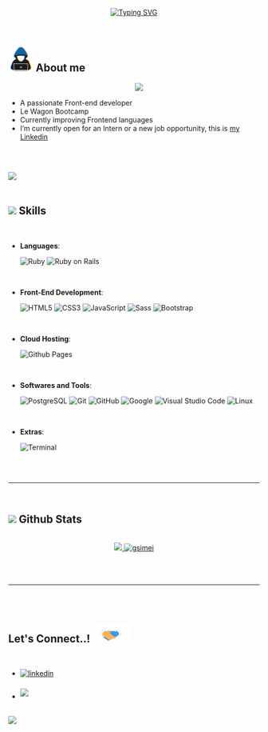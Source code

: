 <p align="center">
<a href="https://git.io/typing-svg"><img src="https://readme-typing-svg.demolab.com?font=Fira+Code&size=23&pause=1000&color=2E4EFF&center=true&vCenter=true&width=435&lines=Hi+I'm+George+Simei+;Fullstack+Developer;Bootcamp+Le+Wagon" alt="Typing SVG" /></a></p>

<br>

## <picture><img src = "https://github.com/0xAbdulKhalid/0xAbdulKhalid/raw/main/assets/mdImages/about_me.gif" width = 50px></picture> **About me**

<picture> <img align="right" src="https://img.freepik.com/free-vector/programming-concept-illustration_114360-1351.jpg?size=626&ext=jpg&uid=R105418148&ga=GA1.2.559205621.1685836454&semt=sph" width = 250px></picture>

<br>

- A passionate Front-end developer
- Le Wagon Bootcamp
- Currently improving Frontend languages
- I’m currently open for an Intern or a new job opportunity, this is [my Linkedin]([https://read.cv/0xabdulkhalid](https://www.linkedin.com/in/george-simei-04100034/))

<br><br>

<img src="https://user-images.githubusercontent.com/73097560/115834477-dbab4500-a447-11eb-908a-139a6edaec5c.gif"><br><br>

## <img src="https://media2.giphy.com/media/QssGEmpkyEOhBCb7e1/giphy.gif?cid=ecf05e47a0n3gi1bfqntqmob8g9aid1oyj2wr3ds3mg700bl&rid=giphy.gif" width ="25"><b> Skills</b>
<br>

<p align="center">

- **Languages**:
    
    ![Ruby](https://img.shields.io/badge/Ruby-CC342D?style=for-the-badge&logo=ruby&logoColor=white)
    ![Ruby on Rails](https://img.shields.io/badge/Ruby_on_Rails-CC0000?style=for-the-badge&logo=ruby-on-rails&logoColor=white)
   
<br>

- **Front-End Development**:

   ![HTML5](https://img.shields.io/badge/HTML5%20-%23E34F26.svg?style=for-the-badge&logo=html5&logoColor=white)
   ![CSS3](https://img.shields.io/badge/CSS%20-%231572B6.svg?style=for-the-badge&logo=css3&logoColor=white)
   ![JavaScript](https://img.shields.io/badge/JavaScript%20-%23F7DF1E.svg?style=for-the-badge&logo=javascript&logoColor=black)
   ![Sass](https://img.shields.io/badge/Sass-CC6699?style=for-the-badge&logo=sass&logoColor=white)
   ![Bootstrap](https://img.shields.io/badge/Bootstrap-563D7C?style=for-the-badge&logo=bootstrap&logoColor=white)
    
<br>

- **Cloud Hosting**:

    ![Github Pages](https://img.shields.io/badge/GitHub%20Pages-%23327FC7.svg?style=for-the-badge&logo=github&logoColor=white)

<br>

- **Softwares and Tools**:
    
    ![PostgreSQL](https://img.shields.io/badge/PostgreSQL-316192?style=for-the-badge&logo=postgresql&logoColor=white)
    ![Git](https://img.shields.io/badge/git-%23F05033.svg?style=for-the-badge&logo=git&logoColor=white)
    ![GitHub](https://img.shields.io/badge/github-%23121011.svg?style=for-the-badge&logo=github&logoColor=white)
    ![Google](https://img.shields.io/badge/google-%234285F4.svg?style=for-the-badge&logo=google&logoColor=white)
    ![Visual Studio Code](https://img.shields.io/badge/Visual%20Studio%20Code-0078d7.svg?style=for-the-badge&logo=visual-studio-code&logoColor=white)
    ![Linux](https://img.shields.io/badge/Linux-FCC624?style=for-the-badge&logo=linux&logoColor=black)

<br>

- **Extras**:

    ![Terminal](https://img.shields.io/badge/Terminal-%23054020?style=for-the-badge&logo=gnu-bash&logoColor=white)


</p>

<br>
<br>

-----

<br>


## <img src="https://media.giphy.com/media/iY8CRBdQXODJSCERIr/giphy.gif" width="35"><b> Github Stats </b>
<br>

<div align="center">

<a href="https://github.com/gsimei">
  <img src="https://github-readme-stats.vercel.app/api?username=gsimei&include_all_commits=true&count_private=true&show_icons=true&line_height=20&title_color=7A7ADB&icon_color=2234AE&text_color=D3D3D3&bg_color=0,000000,130F40" width="450"/>
  <img src="https://github-readme-stats.vercel.app/api/top-langs?username=gsimei&show_icons=true&locale=en&layout=compact&line_height=20&title_color=7A7ADB&icon_color=2234AE&text_color=D3D3D3&bg_color=0,000000,130F40" width="375"  alt="gsimei"/>

</a>
</div>

<br>
<br>
<br>

-----

<br>
<br>

## <b> Let's Connect..!</b><img src="https://github.com/0xAbdulKhalid/0xAbdulKhalid/raw/main/assets/mdImages/handshake.gif" width ="80">
<br>
<div align='left'>

<ul>

<li>
<a href="https://www.linkedin.com/in/george-simei-04100034/" target="_blank">
<img src="https://img.shields.io/badge/linkedin:  georgesimei-%2300acee.svg?color=405DE6&style=for-the-badge&logo=linkedin&logoColor=white" alt=linkedin style="margin-bottom: 5px;"/>
</a>
</li>

<br>

<li>
<a href="mailto:georgesimei@gmail.com" target="_blank">
<img src="https://img.shields.io/badge/gmail:  Georgesimei-%23EA4335.svg?style=for-the-badge&logo=gmail&logoColor=white" t=mail style="margin-bottom: 5px;" />
</a>
</li>

</ul>
</div>

<br>
<img src="https://user-images.githubusercontent.com/73097560/115834477-dbab4500-a447-11eb-908a-139a6edaec5c.gif">
<br>
<br>
<br>

<div align='center'>


<!--
**gsimei/gsimei** is a ✨ _special_ ✨ repository because its `README.md` (this file) appears on your GitHub profile.

Here are some ideas to get you started:
<h1> George </h1>
- 🔭 I’m currently working on ...
- 🌱 I’m currently learning ...
- 👯 I’m looking to collaborate on ...
- 🤔 I’m looking for help with ...
- 💬 Ask me about ...
- 📫 How to reach me: ...
- 😄 Pronouns: ...
- ⚡ Fun fact: ...
-->
